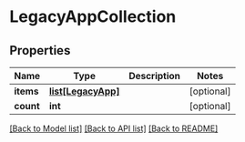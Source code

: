 # LegacyAppCollection

## Properties
Name | Type | Description | Notes
------------ | ------------- | ------------- | -------------
**items** | [**list[LegacyApp]**](LegacyApp.md) |  | [optional] 
**count** | **int** |  | [optional] 

[[Back to Model list]](../README.md#documentation-for-models) [[Back to API list]](../README.md#documentation-for-api-endpoints) [[Back to README]](../README.md)

